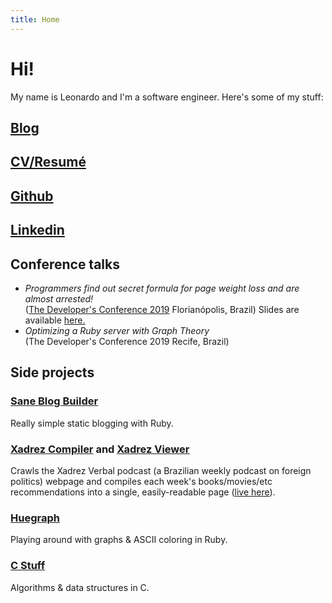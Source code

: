 ```yaml
---
title: Home
---
```


# Hi!

My name is Leonardo and I'm a software engineer. Here's some of my stuff:

## [Blog](/blog)

## [CV/Resumé](/assets/cv-2019-09.pdf)

## [Github](http://github.com/lbrito1)

## [Linkedin](https://www.linkedin.com/in/leonardo-mendes-brito/)

## Conference talks

*   _Programmers find out secret formula for page weight loss and are almost arrested!_ <br>
    ([The Developer's Conference 2019](http://www.thedevelopersconference.com.br/tdc/2019/florianopolis/trilha-web-frontend) Florianópolis, Brazil) Slides are available [here.](/assets/tdc-1.pptx)
*   _Optimizing a Ruby server with Graph Theory_ <br>
    (The Developer's Conference 2019 Recife, Brazil)

## Side projects

### [Sane Blog Builder](https://github.com/lbrito1/sane-blog-builder)
Really simple static blogging with Ruby.

### [Xadrez Compiler](https://github.com/lbrito1/xadrez-compiler) and [Xadrez Viewer](https://github.com/lbrito1/xadrez-viewer)
Crawls the Xadrez Verbal podcast (a Brazilian weekly podcast on foreign politics) webpage and compiles each week's books/movies/etc recommendations into a single, easily-readable page ([live here](http://enpassant.tk/)).

### [Huegraph](https://github.com/lbrito1/huegraph)
Playing around with graphs & ASCII coloring in Ruby.

### [C Stuff](https://github.com/lbrito1/cstuff)
Algorithms & data structures in C.

